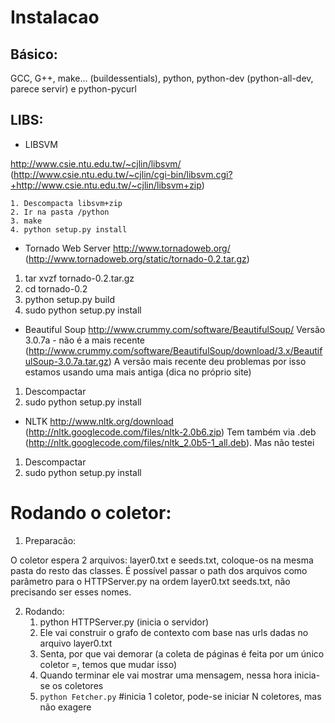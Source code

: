 Instalacao
=======

Básico:
-----------------

   GCC, G++, make... (buildessentials), python, python-dev (python-all-dev, parece servir) e python-pycurl

LIBS:
-----------

* LIBSVM

http://www.csie.ntu.edu.tw/~cjlin/libsvm/ (http://www.csie.ntu.edu.tw/~cjlin/cgi-bin/libsvm.cgi?+http://www.csie.ntu.edu.tw/~cjlin/libsvm+zip)

	1. Descompacta libsvm+zip
	2. Ir na pasta /python
	3. make
	4. python setup.py install

* Tornado Web Server
http://www.tornadoweb.org/ (http://www.tornadoweb.org/static/tornado-0.2.tar.gz)

1. tar xvzf tornado-0.2.tar.gz
2. cd tornado-0.2
3. python setup.py build
4. sudo python setup.py install

* Beautiful Soup
http://www.crummy.com/software/BeautifulSoup/ Versão 3.0.7a - não é a mais recente
(http://www.crummy.com/software/BeautifulSoup/download/3.x/BeautifulSoup-3.0.7a.tar.gz)
A versão mais recente deu problemas por isso estamos usando uma mais antiga (dica no próprio site)

1. Descompactar
2. sudo python setup.py install

* NLTK
http://www.nltk.org/download (http://nltk.googlecode.com/files/nltk-2.0b6.zip)
Tem também via .deb (http://nltk.googlecode.com/files/nltk_2.0b5-1_all.deb). Mas não testei

1. Descompactar
2. sudo python setup.py install


Rodando o coletor:
==========

1. Preparacão:

O coletor espera 2 arquivos: layer0.txt e seeds.txt, coloque-os na mesma pasta do resto das classes. É possível passar o path dos arquivos como parâmetro para o HTTPServer.py na ordem layer0.txt seeds.txt, não precisando ser esses nomes.

2. Rodando:
   1. python HTTPServer.py (inicia o servidor)
	1. Ele vai construir o grafo de contexto com base nas urls dadas no arquivo layer0.txt
	2. Senta, por que vai demorar (a coleta de páginas é feita por um único coletor =\, temos que mudar isso)
	3. Quando terminar ele vai mostrar uma mensagem, nessa hora inicia-se os coletores
   2. `python Fetcher.py` #inicia 1 coletor, pode-se iniciar N coletores, mas não exagere

